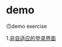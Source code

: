 # demo
🙃demo exercise

1.[非自适应的登录界面](https://github.com/booblulu/demo/tree/master/%E4%B8%8D%E6%88%90%E7%86%9F%E7%9A%84%E7%99%BB%E5%BD%95%E7%95%8C%E9%9D%A2)  
